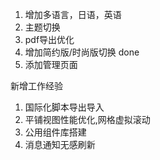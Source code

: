 1. 增加多语言，日语，英语
2. 主题切换
3. pdf导出优化
4. 增加简约版/时尚版切换  done
5. 添加管理页面

新增工作经验
1. 国际化脚本导出导入
2. 平铺视图性能优化,网格虚拟滚动
3. 公用组件库搭建
4. 消息通知无感刷新



